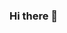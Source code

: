 ### Hi there 👋

<!--
**JoeBitar/JoeBitar** is a ✨ _special_ ✨ repository because its `README.md` (this file) appears on your GitHub profile.

Here are some ideas to get you started:

- 🔭 I’m currently working on mainly java projects
- 🌱 I’m currently learning Computer Science
- 👯 I’m looking to collaborate on java projects, open to learning about other langueages
- 📫 How to reach me: Joebitar06@gmail.com , joseph.elbitar@mail.concordia.ca
-->
